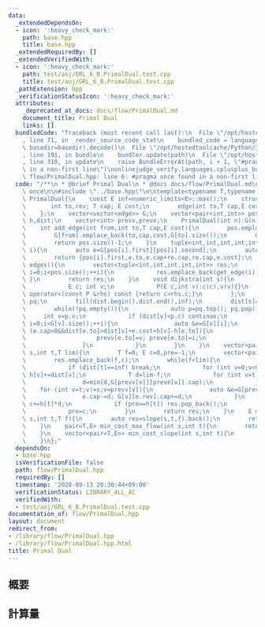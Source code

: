 ```yaml
---
data:
  _extendedDependsOn:
  - icon: ':heavy_check_mark:'
    path: base.hpp
    title: base.hpp
  _extendedRequiredBy: []
  _extendedVerifiedWith:
  - icon: ':heavy_check_mark:'
    path: test/aoj/GRL_6_B.PrimalDual.test.cpp
    title: test/aoj/GRL_6_B.PrimalDual.test.cpp
  _pathExtension: hpp
  _verificationStatusIcon: ':heavy_check_mark:'
  attributes:
    _deprecated_at_docs: docs/flow/PrimalDual.md
    document_title: Primal Dual
    links: []
  bundledCode: "Traceback (most recent call last):\n  File \"/opt/hostedtoolcache/Python/3.9.0/x64/lib/python3.9/site-packages/onlinejudge_verify/documentation/build.py\"\
    , line 71, in _render_source_code_stat\n    bundled_code = language.bundle(stat.path,\
    \ basedir=basedir).decode()\n  File \"/opt/hostedtoolcache/Python/3.9.0/x64/lib/python3.9/site-packages/onlinejudge_verify/languages/cplusplus.py\"\
    , line 191, in bundle\n    bundler.update(path)\n  File \"/opt/hostedtoolcache/Python/3.9.0/x64/lib/python3.9/site-packages/onlinejudge_verify/languages/cplusplus_bundle.py\"\
    , line 310, in update\n    raise BundleErrorAt(path, i + 1, \"#pragma once found\
    \ in a non-first line\")\nonlinejudge_verify.languages.cplusplus_bundle.BundleErrorAt:\
    \ flow/PrimalDual.hpp: line 6: #pragma once found in a non-first line\n"
  code: "/**\n * @brief Primal Dual\n * @docs docs/flow/PrimalDual.md\n */\n\n#pragma\
    \ once\n\n#include \"../base.hpp\"\n\ntemplate<typename T,typename E>\nstruct\
    \ PrimalDual{\n    const E inf=numeric_limits<E>::max();\n    struct edge{\n \
    \       int to,rev; T cap; E cost;\n        edge(int to,T cap,E cost,int rev):to(to),cap(cap),cost(cost),rev(rev){}\n\
    \    };\n    vector<vector<edge>> G;\n    vector<pair<int,int>> pos;\n    vector<E>\
    \ h,dist;\n    vector<int> prevv,preve;\n    PrimalDual(int n):G(n),h(n),dist(n),prevv(n),preve(n){}\n\
    \    int add_edge(int from,int to,T cap,E cost){\n        pos.emplace_back(from,G[from].size());\n\
    \        G[from].emplace_back(to,cap,cost,G[to].size());\n        G[to].emplace_back(from,0,-cost,G[from].size()-1);\n\
    \        return pos.size()-1;\n    }\n    tuple<int,int,int,int,int> get_edge(int\
    \ i){\n        auto e=G[pos[i].first][pos[i].second];\n        auto re=G[e.to][e.rev];\n\
    \        return {pos[i].first,e.to,e.cap+re.cap,re.cap,e.cost};\n    }\n    vector<tuple<int,int,int,int,int>>\
    \ edges(){\n        vector<tuple<int,int,int,int,int>> res;\n        for (int\
    \ i=0;i<pos.size();++i){\n            res.emplace_back(get_edge(i));\n       \
    \ }\n        return res;\n    }\n    void dijkstra(int s){\n        struct P{\n\
    \            E c; int v;\n            P(E c,int v):c(c),v(v){}\n            bool\
    \ operator<(const P &rhs) const {return c>rhs.c;}\n        };\n        priority_queue<P>\
    \ pq;\n        fill(dist.begin(),dist.end(),inf);\n        dist[s]=0; pq.emplace(dist[s],s);\n\
    \        while(!pq.empty()){\n            auto p=pq.top(); pq.pop();\n       \
    \     int v=p.v;\n            if (dist[v]<p.c) continue;\n            for (int\
    \ i=0;i<G[v].size();++i){\n                auto &e=G[v][i];\n                if\
    \ (e.cap>0&&dist[e.to]>dist[v]+e.cost+h[v]-h[e.to]){\n                    dist[e.to]=dist[v]+e.cost+h[v]-h[e.to];\n\
    \                    prevv[e.to]=v; preve[e.to]=i;\n                    pq.emplace(dist[e.to],e.to);\n\
    \                }\n            }\n        }\n    }\n    vector<pair<T,E>> slope(int\
    \ s,int t,T lim){\n        T f=0; E c=0,pre=-1;\n        vector<pair<T,E>> res;\n\
    \        res.emplace_back(f,c);\n        while(f<lim){\n            dijkstra(s);\n\
    \            if (dist[t]==inf) break;\n            for (int v=0;v<G.size();++v)\
    \ h[v]+=dist[v];\n            T d=lim-f;\n            for (int v=t;v!=s;v=prevv[v]){\n\
    \                d=min(d,G[prevv[v]][preve[v]].cap);\n            }\n        \
    \    for (int v=t;v!=s;v=prevv[v]){\n                auto &e=G[prevv[v]][preve[v]];\n\
    \                e.cap-=d; G[v][e.rev].cap+=d;\n            }\n            f+=d;\
    \ c+=h[t]*d;\n            if (pre==h[t]) res.pop_back();\n            res.emplace_back(f,c);\n\
    \            pre=c;\n        }\n        return res;\n    }\n    E min_cost_flow(int\
    \ s,int t,T f){\n        auto res=slope(s,t,f).back();\n        return res.first==f?res.second:-1;\n\
    \    }\n    pair<T,E> min_cost_max_flow(int s,int t){\n        return slope(s,t,numeric_limits<T>::max()).back();\n\
    \    }\n    vector<pair<T,E>> min_cost_slope(int s,int t){\n        return slope(s,t,numeric_limits<T>::max());\n\
    \    }\n};"
  dependsOn:
  - base.hpp
  isVerificationFile: false
  path: flow/PrimalDual.hpp
  requiredBy: []
  timestamp: '2020-09-13 20:30:44+09:00'
  verificationStatus: LIBRARY_ALL_AC
  verifiedWith:
  - test/aoj/GRL_6_B.PrimalDual.test.cpp
documentation_of: flow/PrimalDual.hpp
layout: document
redirect_from:
- /library/flow/PrimalDual.hpp
- /library/flow/PrimalDual.hpp.html
title: Primal Dual
---
```

## 概要

## 計算量